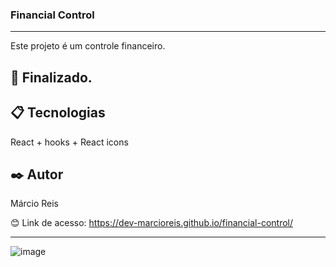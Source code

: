 ### Financial Control

---

Este projeto é um controle financeiro.

## 🚀 Finalizado.

## 📋 Tecnologias
React + hooks + React icons

## ✒️ Autor
Márcio Reis

😊 Link de acesso: https://dev-marcioreis.github.io/financial-control/

---
![image](https://user-images.githubusercontent.com/122680054/222978682-7eef7b51-c2c8-4f67-ac38-9cb1fd63270a.png)
